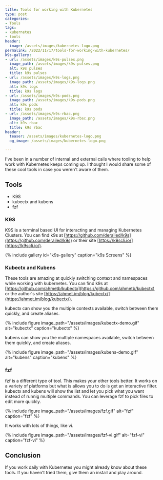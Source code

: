 ```yaml
---
title: Tools for working with Kubernetes
type: post
categories:
- Tools
tags:
- kubernetes
- tools
header:
  image: /assets/images/kubernetes-logo.png
permalink: /2022/11/17/tools-for-working-with-kubernetes/
k9s-gallery:
- url: /assets/images/k9s-pulses.png
  image_path: /assets/images/k9s-pulses.png
  alt: k9s pulses
  title: k9s pulses
- url: /assets/images/k9s-logs.png
  image_path: /assets/images/k9s-logs.png
  alt: k9s logs
  title: k9s logs
- url: /assets/images/k9s-pods.png
  image_path: /assets/images/k9s-pods.png
  alt: k9s pods
  title: k9s pods
- url: /assets/images/k9s-rbac.png
  image_path: /assets/images/k9s-rbac.png
  alt: k9s rbac
  title: k9s rbac
header:
  teaser: /assets/images/kubernetes-logo.png
  og_image: /assets/images/kubernetes-logo.png

---
```


I've been in a number of internal and external calls where tooling to help work with Kubernetes keeps coming up. I thought I would share some of these cool tools in case you weren't aware of them.

## Tools

- K9S
- kubectx and kubens
- fzf

### K9S

K9S is a terminal based UI for interacting and managing Kubernetes Clusters. You can find k9s at [https://github.com/derailed/k9s](https://github.com/derailed/k9s) or their site [https://k9scli.io/](https://k9scli.io/).

{% include gallery id="k9s-gallery" caption="k9s Screens" %}

### Kubectx and Kubens

These tools are amazing at quickly switching context and namespaces while working with kubernetes.
You can find k9s at [https://github.com/ahmetb/kubectx](https://github.com/ahmetb/kubectx) or the author's site [https://ahmet.im/blog/kubectx/](https://ahmet.im/blog/kubectx/).

kubectx can show you the multiple contexts available, switch between them quickly, and create aliases.

{% include figure image_path="/assets/images/kubectx-demo.gif" alt="kubectx" caption="kubectx" %}

kubens can show you the multiple namespaces available, switch between them quickly, and create aliases.

{% include figure image_path="/assets/images/kubens-demo.gif" alt="kubens" caption="kubens" %}

### fzf

fzf is a different type of tool. This makes your other tools better. It works on a variety of platforms but what is allows you to do is get an interactive filter. kubectx and kubens will show the list and let you pick what you want instead of runnig multiple commands.
You can leverage fzf to pick files to edit more quickly.

{% include figure image_path="/assets/images/fzf.gif" alt="fzf" caption="fzf" %}

It works with lots of things, like vi.

{% include figure image_path="/assets/images/fzf-vi.gif" alt="fzf-vi" caption="fzf-vi" %}

## Conclusion

If you work daily with Kubernetes you might already know about these tools. If you haven't tried them, give them an install and play around.
